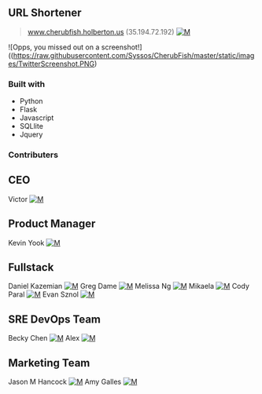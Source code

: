 ## URL Shortener
> www.cherubfish.holberton.us (35.194.72.192) [![M](https://upload.wikimedia.org/wikipedia/fr/thumb/c/c8/Twitter_Bird.svg/30px-Twitter_Bird.svg.png)](https://twitter.com/cherub_fish)

![Opps, you missed out on a screenshot!]((https://raw.githubusercontent.com/Syssos/CherubFish/master/static/images/TwitterScreenshot.PNG)

### Built with
* Python
* Flask
* Javascript
* SQLlite
* Jquery

### Contributers

## CEO
Victor [![M](https://upload.wikimedia.org/wikipedia/fr/thumb/c/c8/Twitter_Bird.svg/30px-Twitter_Bird.svg.png)](https://twitter.com/victormdnguyen)

## Product Manager
Kevin Yook [![M](https://upload.wikimedia.org/wikipedia/fr/thumb/c/c8/Twitter_Bird.svg/30px-Twitter_Bird.svg.png)](https://twitter.com/yook00627)

## Fullstack
Daniel Kazemian [![M](https://upload.wikimedia.org/wikipedia/fr/thumb/c/c8/Twitter_Bird.svg/30px-Twitter_Bird.svg.png)](https://twitter.com/Dan_Kazam)
Greg Dame [![M](https://upload.wikimedia.org/wikipedia/fr/thumb/c/c8/Twitter_Bird.svg/30px-Twitter_Bird.svg.png)](https://twitter.com/gjdame)
Melissa Ng [![M](https://upload.wikimedia.org/wikipedia/fr/thumb/c/c8/Twitter_Bird.svg/30px-Twitter_Bird.svg.png)](https://twitter.com/MelissaNg__)
Mikaela [![M](https://upload.wikimedia.org/wikipedia/fr/thumb/c/c8/Twitter_Bird.svg/30px-Twitter_Bird.svg.png)](https://twitter.com/MikaelaGurney)
Cody Paral [![M](https://upload.wikimedia.org/wikipedia/fr/thumb/c/c8/Twitter_Bird.svg/30px-Twitter_Bird.svg.png)](https://twitter.com/Cody_299)
Evan Sznol [![M](https://upload.wikimedia.org/wikipedia/fr/thumb/c/c8/Twitter_Bird.svg/30px-Twitter_Bird.svg.png)](https://twitter.com/IOLevi)

## SRE DevOps Team
Becky Chen [![M](https://upload.wikimedia.org/wikipedia/fr/thumb/c/c8/Twitter_Bird.svg/30px-Twitter_Bird.svg.png)](https://twitter.com/bchen803)
Alex [![M](https://upload.wikimedia.org/wikipedia/fr/thumb/c/c8/Twitter_Bird.svg/30px-Twitter_Bird.svg.png)](https://twitter.com/sanjurosaves)

## Marketing Team
Jason M Hancock [![M](https://upload.wikimedia.org/wikipedia/fr/thumb/c/c8/Twitter_Bird.svg/30px-Twitter_Bird.svg.png)](https://twitter.com/jasonmichaelhan)
Amy Galles [![M](https://upload.wikimedia.org/wikipedia/fr/thumb/c/c8/Twitter_Bird.svg/30px-Twitter_Bird.svg.png)](https://twitter.com/AmyLGalles)